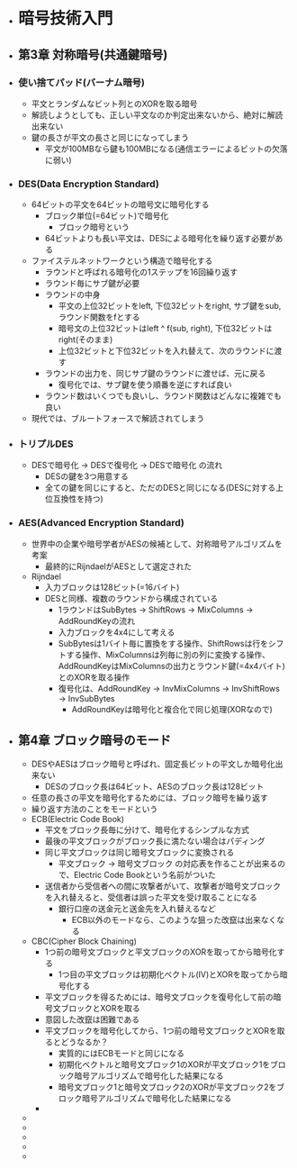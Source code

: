 - # 暗号技術入門
- ## 第3章 対称暗号(共通鍵暗号)
- ### 使い捨てパッド(バーナム暗号)
	- 平文とランダムなビット列とのXORを取る暗号
	- 解読しようとしても、正しい平文なのか判定出来ないから、絶対に解読出来ない
	- 鍵の長さが平文の長さと同じになってしまう
		- 平文が100MBなら鍵も100MBになる(通信エラーによるビットの欠落に弱い)
- ### DES(Data Encryption Standard)
	- 64ビットの平文を64ビットの暗号文に暗号化する
		- ブロック単位(=64ビット)で暗号化
			- ブロック暗号という
		- 64ビットよりも長い平文は、DESによる暗号化を繰り返す必要がある
	- ファイステルネットワークという構造で暗号化する
		- ラウンドと呼ばれる暗号化の1ステップを16回繰り返す
		- ラウンド毎にサブ鍵が必要
		- ラウンドの中身
			- 平文の上位32ビットをleft, 下位32ビットをright, サブ鍵をsub, ラウンド関数をfとする
			- 暗号文の上位32ビットはleft ^ f(sub, right), 下位32ビットはright(そのまま)
			- 上位32ビットと下位32ビットを入れ替えて、次のラウンドに渡す
		- ラウンドの出力を、同じサブ鍵のラウンドに渡せば、元に戻る
			- 復号化では、サブ鍵を使う順番を逆にすれば良い
		- ラウンド数はいくつでも良いし、ラウンド関数はどんなに複雑でも良い
	- 現代では、ブルートフォースで解読されてしまう
- ### トリプルDES
	- DESで暗号化 → DESで復号化 → DESで暗号化 の流れ
		- DESの鍵を3つ用意する
		- 全ての鍵を同じにすると、ただのDESと同じになる(DESに対する上位互換性を持つ)
- ### AES(Advanced Encryption Standard)
	- 世界中の企業や暗号学者がAESの候補として、対称暗号アルゴリズムを考案
		- 最終的にRijndaelがAESとして選定された
	- Rijndael
		- 入力ブロックは128ビット(=16バイト)
		- DESと同様、複数のラウンドから構成されている
			- 1ラウンドはSubBytes → ShiftRows → MixColumns → AddRoundKeyの流れ
			- 入力ブロックを4x4にして考える
			- SubBytesは1バイト毎に置換をする操作、ShiftRowsは行をシフトする操作、MixColumnsは列毎に別の列に変換する操作、AddRoundKeyはMixColumnsの出力とラウンド鍵(=4x4バイト)とのXORを取る操作
			- 復号化は、AddRoundKey → InvMixColumns → InvShiftRows → InvSubBytes
				- AddRoundKeyは暗号化と複合化で同じ処理(XORなので)
- ## 第4章 ブロック暗号のモード
	- DESやAESはブロック暗号と呼ばれ、固定長ビットの平文しか暗号化出来ない
		- DESのブロック長は64ビット、AESのブロック長は128ビット
	- 任意の長さの平文を暗号化するためには、ブロック暗号を繰り返す
	- 繰り返す方法のことをモードという
	- ECB(Electric Code Book)
		- 平文をブロック長毎に分けて、暗号化するシンプルな方式
		- 最後の平文ブロックがブロック長に満たない場合はパディング
		- 同じ平文ブロックは同じ暗号文ブロックに変換される
			- 平文ブロック → 暗号文ブロック の対応表を作ることが出来るので、Electric Code Bookという名前がついた
		- 送信者から受信者への間に攻撃者がいて、攻撃者が暗号文ブロックを入れ替えると、受信者は誤った平文を受け取ることになる
			- 銀行口座の送金元と送金先を入れ替えるなど
				- ECB以外のモードなら、このような狙った改竄は出来なくなる
	- CBC(Cipher Block Chaining)
		- 1つ前の暗号文ブロックと平文ブロックのXORを取ってから暗号化する
			- 1つ目の平文ブロックは初期化ベクトル(IV)とXORを取ってから暗号化する
		- 平文ブロックを得るためには、暗号文ブロックを復号化して前の暗号文ブロックとXORを取る
		- 意図した改竄は困難である
		- 平文ブロックを暗号化してから、1つ前の暗号文ブロックとXORを取るとどうなるか？
			- 実質的にはECBモードと同じになる
			- 初期化ベクトルと暗号文ブロック1のXORが平文ブロック1をブロック暗号アルゴリズムで暗号化した結果になる
			- 暗号文ブロック1と暗号文ブロック2のXORが平文ブロック2をブロック暗号アルゴリズムで暗号化した結果になる
		-
	-
	-
	-
	-
	-